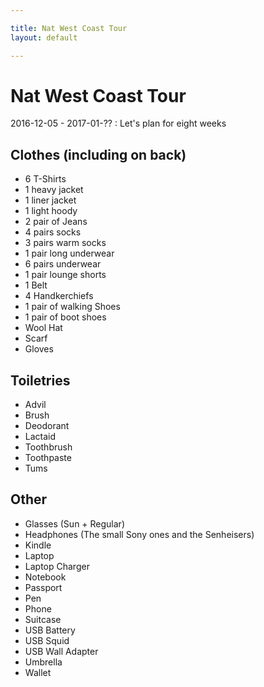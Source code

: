 ```yaml
---

title: Nat West Coast Tour
layout: default

---
```


# Nat West Coast Tour

2016-12-05 - 2017-01-?? : Let's plan for eight weeks

## Clothes (including on back)

 * 6 T-Shirts
 * 1 heavy jacket
 * 1 liner jacket
 * 1 light hoody
 * 2 pair of Jeans
 * 4 pairs socks
 * 3 pairs warm socks
 * 1 pair long underwear
 * 6 pairs underwear
 * 1 pair lounge shorts
 * 1 Belt
 * 4 Handkerchiefs
 * 1 pair of walking Shoes
 * 1 pair of boot shoes
 * Wool Hat
 * Scarf
 * Gloves

## Toiletries

 * Advil
 * Brush
 * Deodorant
 * Lactaid
 * Toothbrush
 * Toothpaste
 * Tums

## Other

 * Glasses (Sun + Regular)
 * Headphones (The small Sony ones and the Senheisers)
 * Kindle
 * Laptop
 * Laptop Charger
 * Notebook
 * Passport
 * Pen
 * Phone
 * Suitcase
 * USB Battery
 * USB Squid
 * USB Wall Adapter
 * Umbrella
 * Wallet
